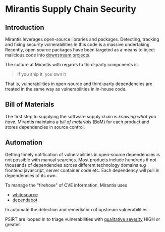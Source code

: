# Mirantis Supply Chain Security

## Introduction

Mirantis leverages open-source libraries and packages. Detecting, tracking and
fixing security vulnerabilities in this code is a massive undertaking. Recently,
open source packages have been targeted as a means to inject malicious code
into [downstream projects](https://snyk.io/blog/npm-security-malicious-code-in-oss-npm-packages/).

The culture at Mirantis with regards to third-party components is:

> if you ship it, you own it

That is, vulnerabilities in open-source and third-party dependencies are treated
in the same way as vulnerabilities in in-house code.

## Bill of Materials

The first step to supplying the software supply chain is _knowing what you have_.
Mirantis maintains a _bill of materials_ (BoM) for each product and stores
dependencies in source control.

## Automation

Getting timely notification of vulnerabilities in open-source dependencies
is not possible with manual searches. Most products include hundreds if not
thousands of dependencies across different technology domains e.g frontend javascript,
server container code etc. Each dependency will pull in dependencies of its own.

To manage the "firehose" of CVE information, Mirantis uses

* [whitesource](https://www.whitesourcesoftware.com)
* [dependabot](https://github.com/dependabot)

to automate the detection and remediation of upstream vulnerabilities.

PSIRT are looped in to triage vulnerabilities with [qualitative severity](/psirt/overview.md#triage) HIGH or
greater.

